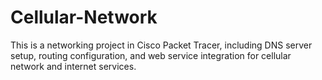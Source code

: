 # Cellular-Network
This is a networking project in Cisco Packet Tracer, including DNS server setup, routing configuration, and web service integration for cellular network and internet services.
